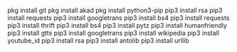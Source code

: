 pkg install git
pkg install akad
pkg install python3-pip
pip3 install rsa
pip3 install requests
pip3 install googletrans
pip3 install bs4
pip3 install requests
pip3 install thrift
pip3 install bs4
pip3 install pytz
pip3 install humanfriendly
pip3 install gtts
pip3 install googletrans
pip3 install wikipedia
pip3 install youtube_id
pip3 install rsa
pip3 install antolib
pip3 install urllib
